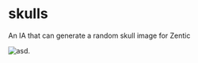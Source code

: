 # skulls
An IA that can generate a random skull image for Zentic

![asd.]([skeleton-berserk.gif](https://media1.tenor.com/m/INWZc-XWx2AAAAAd/skeleton-berserk.gif))
